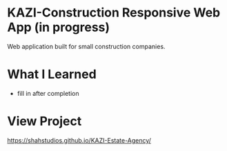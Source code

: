 # KAZI-Construction Responsive Web App (in progress)
Web application built for small construction companies.

# What I Learned
* fill in after completion 

# View Project
https://shahstudios.github.io/KAZI-Estate-Agency/
